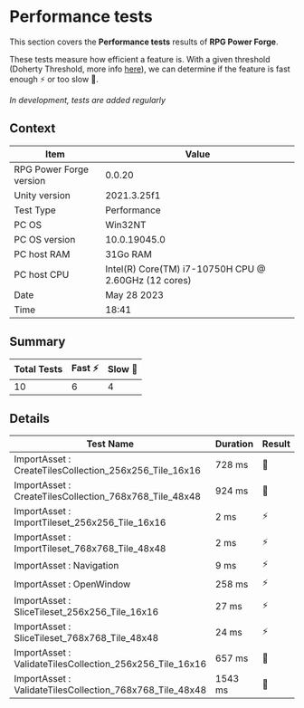 # Performance tests

This section covers the **Performance tests** results of **RPG Power Forge**.

These tests measure how efficient a feature is. With a given threshold (Doherty Threshold, more info [here](https://lawsofux.com/doherty-threshold/)), we can determine if the feature is fast enough ⚡ or too slow 🐌.

*In development, tests are added regularly*

## Context

Item|Value
---|---
RPG Power Forge version| 0.0.20
Unity version| 2021.3.25f1
Test Type| Performance
PC OS| Win32NT
PC OS version| 10.0.19045.0
PC host RAM| 31Go RAM
PC host CPU| Intel(R) Core(TM) i7-10750H CPU @ 2.60GHz (12 cores)
Date| May 28 2023
Time| 18:41

## Summary

Total Tests|Fast ⚡|Slow 🐌
---|---|---
10|6|4

## Details

Test Name|Duration|Result
---|---|---
ImportAsset : CreateTilesCollection_256x256_Tile_16x16|728 ms|🐌
ImportAsset : CreateTilesCollection_768x768_Tile_48x48|924 ms|🐌
ImportAsset : ImportTileset_256x256_Tile_16x16|2 ms|⚡
ImportAsset : ImportTileset_768x768_Tile_48x48|2 ms|⚡
ImportAsset : Navigation|9 ms|⚡
ImportAsset : OpenWindow|258 ms|⚡
ImportAsset : SliceTileset_256x256_Tile_16x16|27 ms|⚡
ImportAsset : SliceTileset_768x768_Tile_48x48|24 ms|⚡
ImportAsset : ValidateTilesCollection_256x256_Tile_16x16|657 ms|🐌
ImportAsset : ValidateTilesCollection_768x768_Tile_48x48|1543 ms|🐌
